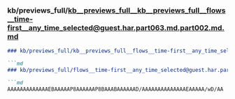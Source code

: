 ### kb/previews_full/kb__previews_full__kb__previews_full__flows__time-first__any_time_selected@guest.har.part063.md.part002.md.md

```md
### kb/previews_full/kb__previews_full__flows__time-first__any_time_selected@guest.har.part063.md.part002.md

```md
### kb/previews_full/flows__time-first__any_time_selected@guest.har.part063.md (part 002)

```md
AAAAAAAAAAAAAEBAAAAAP8AAAAAAP8BAAABAAAAAAD/AAAAAAAAAAAAAAEAAAAA/wD/AA
```

```

```

```
